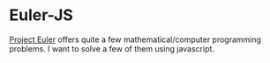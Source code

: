 # Euler-JS

[Project Euler](https://projecteuler.net/archives) offers quite a few mathematical/computer programming problems. I want to solve a few of them using javascript.

